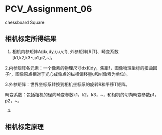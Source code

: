 # PCV_Assignment_06
chessboard Square
## 相机标定所得结果
  1. 相机内参矩阵A(dx,dy,r,u,v,f), 外参矩阵[R|T]、畸变系数[k1,k2,k3~,p1,p2,~]。
  
  2.内参矩阵各元素：一个像素的物理尺寸dx和dy，焦距f，图像物理坐标的扭曲因子r，图像原点相对于光心成像点的纵横偏移量u和v(像素为单位)。
  
  3.外参矩阵：世界坐标系转换到相机坐标系的旋转R和平移T矩阵。
  
  畸变系数：包括相机的径向畸变参数k1，k2，k3，~，和相机的切向畸变参数p1，p2，~。
  
  4.
  
## 相机标定原理

